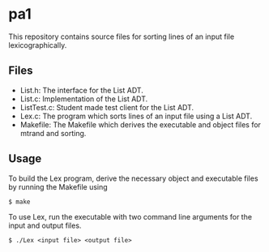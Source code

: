 # pa1

This repository contains source files for sorting lines of an input file lexicographically.

## Files

+ List.h: The interface for the List ADT.
+ List.c: Implementation of the List ADT.
+ ListTest.c: Student made test client for the List ADT.
+ Lex.c: The program which sorts lines of an input file using a List ADT.
+ Makefile: The Makefile which derives the executable and object files for mtrand and sorting.

## Usage

To build the Lex program, derive the necessary object and executable files by running the Makefile using   

`$ make`   

To use Lex, run the executable with two command line arguments for the input and output files.   

`$ ./Lex <input file> <output file>`

